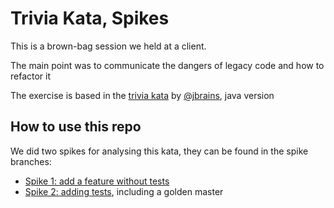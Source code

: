 # Trivia Kata, Spikes

This is a brown-bag session we held at a client.

The main point was to communicate the dangers of legacy code and how to refactor it

The exercise is based in the [trivia kata](https://github.com/jbrains/trivia) by [@jbrains](https://github.com/jbrains), java version


## How to use this repo

We did two spikes for analysing this kata, they can be found in the spike branches:

  * [Spike 1: add a feature without tests](https://github.com/alvarogarcia7/trivia-kata-spike/tree/spike/1/adding-feature-without-tests)
  * [Spike 2: adding tests](https://github.com/alvarogarcia7/trivia-kata-spike/tree/spike/2/add-tests-plus-golden-master), including a golden master
